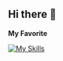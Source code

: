 ## Hi there 👋
<p><b>My Favorite</b></p>

[![My Skills](https://skillicons.dev/icons?i=linux,html,css,go,c,cpp,py,vscode)](https://skillicons.dev)

<!--
**Yuichang/Yuichang** is a ✨ _special_ ✨ repository because its `README.md` (this file) appears on your GitHub profile.

Here are some ideas to get you started:

- 🔭 I’m currently working on ...
- 🌱 I’m currently learning ...
- 👯 I’m looking to collaborate on ...
- 🤔 I’m looking for help with ...
- 💬 Ask me about ...
- 📫 How to reach me: ...
- 😄 Pronouns: ...
- ⚡ Fun fact: ...
-->
